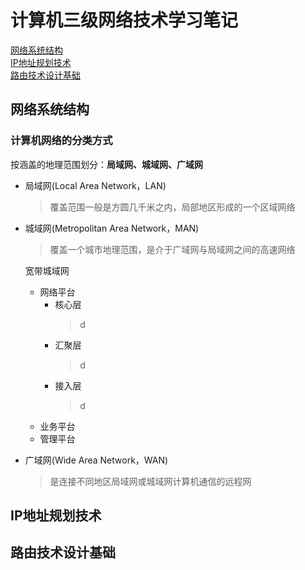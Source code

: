 # 计算机三级网络技术学习笔记

[网络系统结构](#网络系统结构)  
[IP地址规划技术](#ip地址规划技术)  
[路由技术设计基础](#路由技术设计基础)

## 网络系统结构
### 计算机网络的分类方式
按涵盖的地理范围划分：**局域网、城域网、广域网**
- 局域网(Local Area Network，LAN)
  >覆盖范围一般是方圆几千米之内，局部地区形成的一个区域网络
- 城域网(Metropolitan Area Network，MAN)
  >覆盖一个城市地理范围，是介于广域网与局域网之间的高速网络
  
  宽带城域网  
  - 网络平台
    - 核心层
      > d
    - 汇聚层
      > d
    - 接入层
      > d
  - 业务平台
  - 管理平台
- 广域网(Wide Area Network，WAN)
  >是连接不同地区局域网或城域网计算机通信的远程网


## IP地址规划技术
## 路由技术设计基础